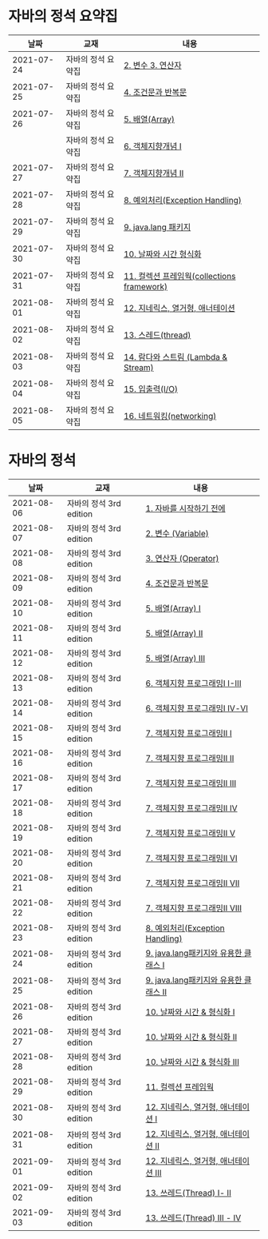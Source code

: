 # 자바의 정석 요약집


날짜 | 교재 | 내용
-----|------|------
|2021-07-24|자바의 정석 요약집|[2. 변수 3. 연산자](https://jungdami-ing.tistory.com/entry/%EC%9E%90%EB%B0%94%EC%9D%98-%EC%A0%95%EC%84%9D-%EC%9A%94%EC%95%BD%EC%A7%91?category=980034)
|2021-07-25|자바의 정석 요약집|[4. 조건문과 반복문](https://jungdami-ing.tistory.com/entry/%EC%9E%90%EB%B0%94%EC%9D%98-%EC%A0%95%EC%84%9D-%EC%9A%94%EC%95%BD%EC%A7%91-4-%EC%A1%B0%EA%B1%B4%EB%AC%B8%EA%B3%BC-%EB%B0%98%EB%B3%B5%EB%AC%B8)
|2021-07-26|자바의 정석 요약집|[5. 배열(Array)](https://jungdami-ing.tistory.com/entry/%EC%9E%90%EB%B0%94%EC%9D%98-%EC%A0%95%EC%84%9D-%EC%9A%94%EC%95%BD%EC%A7%91-5-%EB%B0%B0%EC%97%B4array)
||자바의 정석 요약집|[6. 객체지향개념 Ⅰ](https://jungdami-ing.tistory.com/entry/%EC%9E%90%EB%B0%94%EC%9D%98-%EC%A0%95%EC%84%9D-%EC%9A%94%EC%95%BD%EC%A7%91-6-%EA%B0%9D%EC%B2%B4%EC%A7%80%ED%96%A5%EA%B0%9C%EB%85%90-%E2%85%A0)
|2021-07-27|자바의 정석 요약집|[7. 객체지향개념 Ⅱ](https://jungdami-ing.tistory.com/entry/%EC%9E%90%EB%B0%94%EC%9D%98-%EC%A0%95%EC%84%9D-%EC%9A%94%EC%95%BD%EC%A7%91-7-%EA%B0%9D%EC%B2%B4%EC%A7%80%ED%96%A5%EA%B0%9C%EB%85%90-%E2%85%A1)
|2021-07-28|자바의 정석 요약집|[8. 예외처리(Exception Handling)](https://jungdami-ing.tistory.com/entry/%EC%9E%90%EB%B0%94%EC%9D%98-%EC%A0%95%EC%84%9D-%EC%9A%94%EC%95%BD%EC%A7%91-8-%EC%98%88%EC%99%B8%EC%B2%98%EB%A6%AC-exception-handling)
|2021-07-29|자바의 정석 요약집|[9. java.lang 패키지](https://jungdami-ing.tistory.com/entry/%EC%9E%90%EB%B0%94%EC%9D%98-%EC%A0%95%EC%84%9D-%EC%9A%94%EC%95%BD%EC%A7%91-9-javalang-%ED%8C%A8%ED%82%A4%EC%A7%80)
|2021-07-30|자바의 정석 요약집|[10. 날짜와 시간 형식화](https://jungdami-ing.tistory.com/entry/%EC%9E%90%EB%B0%94%EC%9D%98-%EC%A0%95%EC%84%9D-%EC%9A%94%EC%95%BD%EC%A7%91-10-%EB%82%A0%EC%A7%9C%EC%99%80-%EC%8B%9C%EA%B0%84-%ED%98%95%EC%8B%9D%ED%99%94)
|2021-07-31|자바의 정석 요약집|[11. 컬렉션 프레임웍(collections framework)](https://jungdami-ing.tistory.com/m/entry/%EC%9E%90%EB%B0%94%EC%9D%98-%EC%A0%95%EC%84%9D-%EC%9A%94%EC%95%BD%EC%A7%91-11-%EC%BB%AC%EB%A0%89%EC%85%98-%ED%94%84%EB%A0%88%EC%9E%84%EC%9B%8Dcollections-framework)
|2021-08-01|자바의 정석 요약집|[12. 지네릭스, 열거형, 애너테이션](https://jungdami-ing.tistory.com/entry/%EC%9E%90%EB%B0%94%EC%9D%98-%EC%A0%95%EC%84%9D-%EC%9A%94%EC%95%BD%EC%A7%91-12-%EC%A7%80%EB%84%A4%EB%A6%AD%EC%8A%A4-%EC%97%B4%EA%B1%B0%ED%98%95-%EC%95%A0%EB%84%88%ED%85%8C%EC%9D%B4%EC%85%98?category=980034)
|2021-08-02|자바의 정석 요약집|[13. 스레드(thread)](https://jungdami-ing.tistory.com/entry/%EC%9E%90%EB%B0%94%EC%9D%98-%EC%A0%95%EC%84%9D-%EC%9A%94%EC%95%BD%EC%A7%91-13-%EC%8A%A4%EB%A0%88%EB%93%9Cthread)
|2021-08-03|자바의 정석 요약집|[14. 람다와 스트림 (Lambda & Stream)](https://jungdami-ing.tistory.com/entry/%EC%9E%90%EB%B0%94%EC%9D%98-%EC%A0%95%EC%84%9D-%EC%9A%94%EC%95%BD%EC%A7%91-14-%EB%9E%8C%EB%8B%A4%EC%99%80-%EC%8A%A4%ED%8A%B8%EB%A6%BC-Lambda-Stream)
|2021-08-04|자바의 정석 요약집|[15. 입출력(I/O)](https://jungdami-ing.tistory.com/entry/%EC%9E%90%EB%B0%94%EC%9D%98-%EC%A0%95%EC%84%9D-%EC%9A%94%EC%95%BD%EC%A7%91-15-%EC%9E%85%EC%B6%9C%EB%A0%A5-IO)
|2021-08-05|자바의 정석 요약집|[16. 네트워킹(networking)](https://jungdami-ing.tistory.com/m/entry/%EC%9E%90%EB%B0%94%EC%9D%98-%EC%A0%95%EC%84%9D-%EC%9A%94%EC%95%BD%EC%A7%91-16-%EB%84%A4%ED%8A%B8%EC%9B%8C%ED%82%B9networking?category=980034)




# 자바의 정석



날짜 | 교재 | 내용
-----|------|------
|2021-08-06|자바의 정석 3rd edition|[1. 자바를 시작하기 전에](https://jungdami-ing.tistory.com/m/entry/Chapter-1-%EC%9E%90%EB%B0%94%EB%A5%BC-%EC%8B%9C%EC%9E%91%ED%95%98%EA%B8%B0-%EC%A0%84%EC%97%90)
|2021-08-07|자바의 정석 3rd edition|[2. 변수 (Variable)](https://jungdami-ing.tistory.com/entry/Chapter-2-%EB%B3%80%EC%88%98-Variable)
|2021-08-08|자바의 정석 3rd edition|[3. 연산자 (Operator)](https://jungdami-ing.tistory.com/entry/%EC%9E%90%EB%B0%94%EC%9D%98-%EC%A0%95%EC%84%9D-3-%EC%97%B0%EC%82%B0%EC%9E%90Operator)
|2021-08-09|자바의 정석 3rd edition|[4. 조건문과 반복문](https://jungdami-ing.tistory.com/entry/%EC%9E%90%EB%B0%94%EC%9D%98-%EC%A0%95%EC%84%9D-4-%EC%A1%B0%EA%B1%B4%EB%AC%B8%EA%B3%BC-%EB%B0%98%EB%B3%B5%EB%AC%B8)
|2021-08-10|자바의 정석 3rd edition|[5. 배열(Array) I](https://jungdami-ing.tistory.com/m/entry/%EC%9E%90%EB%B0%94%EC%9D%98-%EC%A0%95%EC%84%9D-5-%EB%B0%B0%EC%97%B4Array-I)
|2021-08-11|자바의 정석 3rd edition|[5. 배열(Array) Ⅱ](https://jungdami-ing.tistory.com/entry/%EC%9E%90%EB%B0%94%EC%9D%98-%EC%A0%95%EC%84%9D-5-%EB%B0%B0%EC%97%B4Array-%E2%85%A1)
|2021-08-12|자바의 정석 3rd edition|[5. 배열(Array) III](https://jungdami-ing.tistory.com/m/entry/%EC%9E%90%EB%B0%94%EC%9D%98-%EC%A0%95%EC%84%9D-5-%EB%B0%B0%EC%97%B4Array-III)
|2021-08-13|자바의 정석 3rd edition|[6. 객체지향 프로그래밍I I-III](https://jungdami-ing.tistory.com/m/entry/%EC%9E%90%EB%B0%94%EC%9D%98-%EC%A0%95%EC%84%9D-6-%EA%B0%9D%EC%B2%B4%EC%A7%80%ED%96%A5-%ED%94%84%EB%A1%9C%EA%B7%B8%EB%9E%98%EB%B0%8DI-I-III)
|2021-08-14|자바의 정석 3rd edition|[6. 객체지향 프로그래밍I Ⅳ-Ⅵ](https://jungdami-ing.tistory.com/entry/%EC%9E%90%EB%B0%94%EC%9D%98-%EC%A0%95%EC%84%9D-6-%EA%B0%9D%EC%B2%B4%EC%A7%80%ED%96%A5-%ED%94%84%EB%A1%9C%EA%B7%B8%EB%9E%98%EB%B0%8D-%E2%85%A0-%E2%85%A3-%E2%85%A5)
|2021-08-15|자바의 정석 3rd edition|[7. 객체지향 프로그래밍Ⅱ Ⅰ](https://jungdami-ing.tistory.com/entry/%EC%9E%90%EB%B0%94%EC%9D%98-%EC%A0%95%EC%84%9D-7-%EA%B0%9D%EC%B2%B4%EC%A7%80%ED%96%A5-%ED%94%84%EB%A1%9C%EA%B7%B8%EB%9E%98%EB%B0%8D-%E2%85%A1-%E2%85%A0)
|2021-08-16|자바의 정석 3rd edition|[7. 객체지향 프로그래밍Ⅱ Ⅱ](https://jungdami-ing.tistory.com/entry/%EC%9E%90%EB%B0%94%EC%9D%98-%EC%A0%95%EC%84%9D-7-%EA%B0%9D%EC%B2%B4%EC%A7%80%ED%96%A5-%ED%94%84%EB%A1%9C%EA%B7%B8%EB%9E%98%EB%B0%8D-%E2%85%A1-%E2%85%A1)
|2021-08-17|자바의 정석 3rd edition|[7. 객체지향 프로그래밍Ⅱ Ⅲ](https://jungdami-ing.tistory.com/entry/%EC%9E%90%EB%B0%94%EC%9D%98-%EC%A0%95%EC%84%9D-7-%EA%B0%9D%EC%B2%B4%EC%A7%80%ED%96%A5-%ED%94%84%EB%A1%9C%EA%B7%B8%EB%9E%98%EB%B0%8D-%E2%85%A1-%E2%85%A2)
|2021-08-18|자바의 정석 3rd edition|[7. 객체지향 프로그래밍Ⅱ Ⅳ](https://jungdami-ing.tistory.com/entry/%EC%9E%90%EB%B0%94%EC%9D%98-%EC%A0%95%EC%84%9D-7-%EA%B0%9D%EC%B2%B4%EC%A7%80%ED%96%A5-%ED%94%84%EB%A1%9C%EA%B7%B8%EB%9E%98%EB%B0%8D-%E2%85%A1-%E2%85%A3)
|2021-08-19|자바의 정석 3rd edition|[7. 객체지향 프로그래밍Ⅱ Ⅴ](https://jungdami-ing.tistory.com/entry/%EC%9E%90%EB%B0%94%EC%9D%98-%EC%A0%95%EC%84%9D-7-%EA%B0%9D%EC%B2%B4%EC%A7%80%ED%96%A5-%ED%94%84%EB%A1%9C%EA%B7%B8%EB%9E%98%EB%B0%8D-%E2%85%A1-%E2%85%A4)
|2021-08-20|자바의 정석 3rd edition|[7. 객체지향 프로그래밍Ⅱ Ⅵ](https://jungdami-ing.tistory.com/entry/%EC%9E%90%EB%B0%94%EC%9D%98-%EC%A0%95%EC%84%9D-7-%EA%B0%9D%EC%B2%B4%EC%A7%80%ED%96%A5-%ED%94%84%EB%A1%9C%EA%B7%B8%EB%9E%98%EB%B0%8D-%E2%85%A1-%E2%85%A5)
|2021-08-21|자바의 정석 3rd edition|[7. 객체지향 프로그래밍Ⅱ Ⅶ](https://jungdami-ing.tistory.com/entry/%EC%9E%90%EB%B0%94%EC%9D%98-%EC%A0%95%EC%84%9D-7-%EA%B0%9D%EC%B2%B4%EC%A7%80%ED%96%A5-%ED%94%84%EB%A1%9C%EA%B7%B8%EB%9E%98%EB%B0%8D-%E2%85%A1-%E2%85%A6)
|2021-08-22|자바의 정석 3rd edition|[7. 객체지향 프로그래밍Ⅱ Ⅷ](https://jungdami-ing.tistory.com/entry/%EC%9E%90%EB%B0%94%EC%9D%98-%EC%A0%95%EC%84%9D-7-%EA%B0%9D%EC%B2%B4%EC%A7%80%ED%96%A5-%ED%94%84%EB%A1%9C%EA%B7%B8%EB%9E%98%EB%B0%8D-%E2%85%A1-%E2%85%A7)
|2021-08-23|자바의 정석 3rd edition|[8. 예외처리(Exception Handling)](https://jungdami-ing.tistory.com/entry/%EC%9E%90%EB%B0%94%EC%9D%98-%EC%A0%95%EC%84%9D-8-%EC%98%88%EC%99%B8%EC%B2%98%EB%A6%ACException-Handling)
|2021-08-24|자바의 정석 3rd edition|[9. java.lang패키지와 유용한 클래스 Ⅰ](https://jungdami-ing.tistory.com/entry/%EC%9E%90%EB%B0%94%EC%9D%98-%EC%A0%95%EC%84%9D-9-javalang%ED%8C%A8%ED%82%A4%EC%A7%80%EC%99%80-%EC%9C%A0%EC%9A%A9%ED%95%9C-%ED%81%B4%EB%9E%98%EC%8A%A4-%E2%85%A0)
|2021-08-25|자바의 정석 3rd edition|[9. java.lang패키지와 유용한 클래스 Ⅱ](https://jungdami-ing.tistory.com/entry/%EC%9E%90%EB%B0%94%EC%9D%98-%EC%A0%95%EC%84%9D-9-javalang%ED%8C%A8%ED%82%A4%EC%A7%80%EC%99%80-%EC%9C%A0%EC%9A%A9%ED%95%9C-%ED%81%B4%EB%9E%98%EC%8A%A4-%E2%85%A1)
|2021-08-26|자바의 정석 3rd edition|[10. 날짜와 시간 & 형식화 Ⅰ](https://jungdami-ing.tistory.com/entry/%EC%9E%90%EB%B0%94%EC%9D%98-%EC%A0%95%EC%84%9D-10-%EB%82%A0%EC%A7%9C%EC%99%80-%EC%8B%9C%EA%B0%84-%ED%98%95%EC%8B%9D%ED%99%94-%E2%85%A0)
|2021-08-27|자바의 정석 3rd edition|[10. 날짜와 시간 & 형식화 Ⅱ](https://jungdami-ing.tistory.com/entry/%EC%9E%90%EB%B0%94%EC%9D%98-%EC%A0%95%EC%84%9D-10-%EB%82%A0%EC%A7%9C%EC%99%80-%EC%8B%9C%EA%B0%84-%ED%98%95%EC%8B%9D%ED%99%94-%E2%85%A1)
|2021-08-28|자바의 정석 3rd edition|[10. 날짜와 시간 & 형식화 Ⅲ](https://jungdami-ing.tistory.com/entry/%EC%9E%90%EB%B0%94%EC%9D%98-%EC%A0%95%EC%84%9D-10-%EB%82%A0%EC%A7%9C%EC%99%80-%EC%8B%9C%EA%B0%84-%ED%98%95%EC%8B%9D%ED%99%94-%E2%85%A2)
|2021-08-29|자바의 정석 3rd edition|[11. 컬렉션 프레임웍](https://jungdami-ing.tistory.com/entry/%EC%9E%90%EB%B0%94%EC%9D%98-%EC%A0%95%EC%84%9D-11-%EC%BB%AC%EB%A0%89%EC%85%98-%ED%94%84%EB%A0%88%EC%9E%84%EC%9B%8D)
|2021-08-30|자바의 정석 3rd edition|[12. 지네릭스, 열거형, 애너테이션 Ⅰ](https://jungdami-ing.tistory.com/entry/%EC%9E%90%EB%B0%94%EC%9D%98-%EC%A0%95%EC%84%9D-12-%EC%A7%80%EB%84%A4%EB%A6%AD%EC%8A%A4-%EC%97%B4%EA%B1%B0%ED%98%95-%EC%95%A0%EB%84%88%ED%85%8C%EC%9D%B4%EC%85%98-%E2%85%A0)
|2021-08-31|자바의 정석 3rd edition|[12. 지네릭스, 열거형, 애너테이션 Ⅱ](https://jungdami-ing.tistory.com/entry/%EC%9E%90%EB%B0%94%EC%9D%98-%EC%A0%95%EC%84%9D-12-%EC%A7%80%EB%84%A4%EB%A6%AD%EC%8A%A4-%EC%97%B4%EA%B1%B0%ED%98%95-%EC%95%A0%EB%84%88%ED%85%8C%EC%9D%B4%EC%85%98-%E2%85%A1)
|2021-09-01|자바의 정석 3rd edition|[12. 지네릭스, 열거형, 애너테이션 Ⅲ](https://jungdami-ing.tistory.com/entry/%EC%9E%90%EB%B0%94%EC%9D%98-%EC%A0%95%EC%84%9D-12-%EC%A7%80%EB%84%A4%EB%A6%AD%EC%8A%A4-%EC%97%B4%EA%B1%B0%ED%98%95-%EC%95%A0%EB%84%88%ED%85%8C%EC%9D%B4%EC%85%98-%E2%85%A2)
|2021-09-02|자바의 정석 3rd edition|[13. 쓰레드(Thread) Ⅰ- Ⅱ](https://jungdami-ing.tistory.com/entry/%EC%9E%90%EB%B0%94%EC%9D%98-%EC%A0%95%EC%84%9D-13-%EC%93%B0%EB%A0%88%EB%93%9CThread-%E2%85%A0-%E2%85%A1)
|2021-09-03|자바의 정석 3rd edition|[13. 쓰레드(Thread) Ⅲ - Ⅳ](https://jungdami-ing.tistory.com/entry/%EC%9E%90%EB%B0%94%EC%9D%98-%EC%A0%95%EC%84%9D-13-%EC%93%B0%EB%A0%88%EB%93%9CThread-%E2%85%A2-%E2%85%A3)

